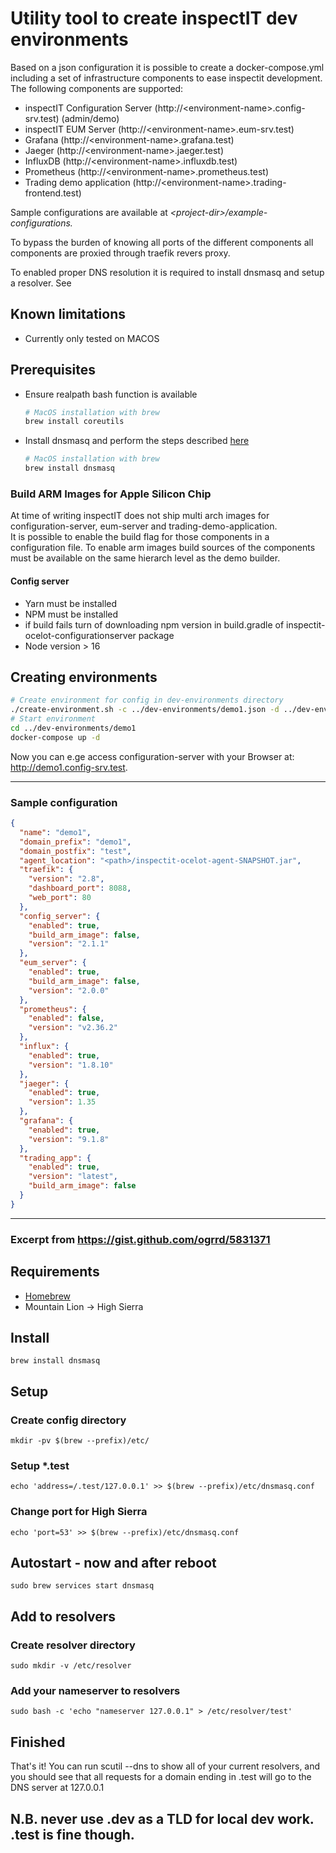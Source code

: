 # Utility tool to create inspectIT dev environments
 
Based on a json configuration it is possible to create a docker-compose.yml including a set of infrastructure components to ease inspectit development.  
The following components are supported:
- inspectIT Configuration Server (http://\<environment-name\>.config-srv.test) (admin/demo)
- inspectIT EUM Server (http://\<environment-name\>.eum-srv.test)
- Grafana  (http://\<environment-name\>.grafana.test)
- Jaeger (http://\<environment-name\>.jaeger.test)
- InfluxDB (http://\<environment-name\>.influxdb.test)
- Prometheus (http://\<environment-name\>.prometheus.test)
- Trading demo application (http://\<environment-name\>.trading-frontend.test)

Sample configurations are available at _\<project-dir\>/example-configurations._

To bypass the burden of knowing all ports of the different components all components are proxied through traefik revers proxy.

To enabled proper DNS resolution it is required to install dnsmasq and setup a resolver. See 


## Known limitations
- Currently only tested on MACOS

## Prerequisites 
- Ensure realpath bash function is available
  ````bash
  # MacOS installation with brew
  brew install coreutils
  ````
- Install dnsmasq and perform the steps described [here](https://gist.github.com/ogrrd/5831371)
    ```bash
  # MacOS installation with brew
  brew install dnsmasq
    ```

### Build ARM Images for Apple Silicon Chip
At time of writing inspectIT does not ship multi arch images for configuration-server, eum-server and trading-demo-application.  
It is possible to enable the build flag for those components in a configuration file.
To enable arm images build sources of the components must be available on the same hierarch level as the demo builder.

#### Config server
- Yarn must be installed
- NPM must be installed
- if build fails turn of downloading npm version in build.gradle of inspectit-ocelot-configurationserver package
- Node version > 16


## Creating environments
```bash
# Create environment for config in dev-environments directory
./create-environment.sh -c ../dev-environments/demo1.json -d ../dev-environments
# Start environment
cd ../dev-environments/demo1
docker-compose up -d
```
Now you can e.ge access configuration-server with your Browser at: http://demo1.config-srv.test.

--- 
### Sample configuration
```json
{
  "name": "demo1",
  "domain_prefix": "demo1",
  "domain_postfix": "test",
  "agent_location": "<path>/inspectit-ocelot-agent-SNAPSHOT.jar",
  "traefik": {
    "version": "2.8",
    "dashboard_port": 8088,
    "web_port": 80
  },
  "config_server": {
    "enabled": true,
    "build_arm_image": false,
    "version": "2.1.1"
  },
  "eum_server": {
    "enabled": true,
    "build_arm_image": false,
    "version": "2.0.0"
  },
  "prometheus": {
    "enabled": false,
    "version": "v2.36.2"
  },
  "influx": {
    "enabled": true,
    "version": "1.8.10"
  },
  "jaeger": {
    "enabled": true,
    "version": 1.35
  },
  "grafana": {
    "enabled": true,
    "version": "9.1.8"
  },
  "trading_app": {
    "enabled": true,
    "version": "latest",
    "build_arm_image": false
  }
}
```

---
### Excerpt from  https://gist.github.com/ogrrd/5831371

## Requirements

* [Homebrew](https://brew.sh/)
* Mountain Lion -> High Sierra

## Install
```
brew install dnsmasq
```

## Setup

### Create config directory
```
mkdir -pv $(brew --prefix)/etc/
```

### Setup *.test

```
echo 'address=/.test/127.0.0.1' >> $(brew --prefix)/etc/dnsmasq.conf
```
### Change port for High Sierra
```
echo 'port=53' >> $(brew --prefix)/etc/dnsmasq.conf
```

## Autostart - now and after reboot
```
sudo brew services start dnsmasq
```

## Add to resolvers

### Create resolver directory
```
sudo mkdir -v /etc/resolver
```

### Add your nameserver to resolvers
```
sudo bash -c 'echo "nameserver 127.0.0.1" > /etc/resolver/test'
```

## Finished

That's it! You can run scutil --dns to show all of your current resolvers, and you should see that all requests for a domain ending in .test will go to the DNS server at 127.0.0.1

## N.B. never use .dev as a TLD for local dev work. .test is fine though.